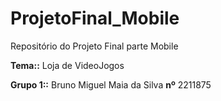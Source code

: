 # ProjetoFinal_Mobile
Repositório do Projeto Final parte Mobile

**Tema::** Loja de VideoJogos

**Grupo 1::** Bruno Miguel Maia da Silva **nº** 2211875
